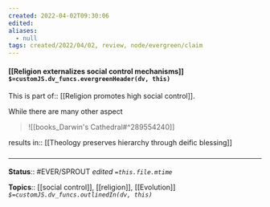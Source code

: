 ```yaml
---
created: 2022-04-02T09:30:06 
edited: 
aliases:
  - null
tags: created/2022/04/02, review, node/evergreen/claim
---
```


#### [[Religion externalizes social control mechanisms]] `$=customJS.dv_funcs.evergreenHeader(dv, this)`

This is 
part of:: [[Religion promotes high social control]].

While there are many other aspect
> ![[books_Darwin's Cathedral#^289554240]]

results in:: [[Theology preserves hierarchy through deific blessing]]

### <hr class="footnote"/>

**Status**:: #EVER/SPROUT
*edited `=this.file.mtime`*

**Topics**:: [[social control]], [[religion]], [[Evolution]]
*`$=customJS.dv_funcs.outlinedIn(dv, this)`*
